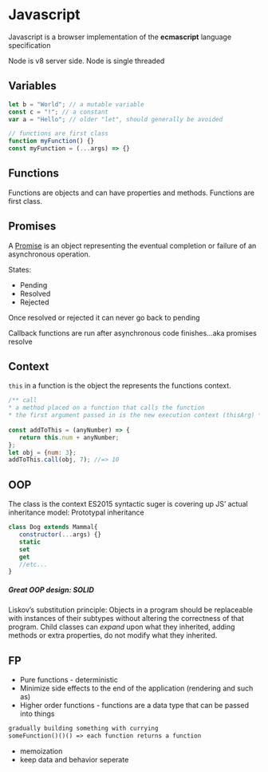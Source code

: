 # Javascript
Javascript is a browser implementation of the **ecmascript** language specification

Node is v8 server side. Node is single threaded

## Variables
 ```js
let b = "World"; // a mutable variable
const c = "!"; // a constant
var a = "Hello"; // older "let", should generally be avoided

// functions are first class
function myFunction() {}
const myFunction = (...args) => {}
 ```

 ## Functions
 Functions are objects and can have properties and methods.
 Functions are first class.

 ## Promises

 A [Promise](https://developer.mozilla.org/en-US/docs/Web/JavaScript/Reference/Global_Objects/Promise) is an object representing the eventual completion or failure of an asynchronous operation.

States:
-   Pending
-   Resolved
-   Rejected

Once resolved or rejected it can never go back to pending

Callback functions are run after asynchronous code finishes…aka promises resolve

 ## Context
 `this` in a function is the object the represents the functions context.
 ```js
/** call
* a method placed on a function that calls the function
* the first argument passed in is the new execution context (thisArg) */
    
const addToThis = (anyNumber) => {         
	return this.num + anyNumber;     
};     
let obj = {num: 3}; 
addToThis.call(obj, 7); //=> 10
 ```
 ## OOP
 The class is the context
 ES2015 syntactic suger is covering up JS’ actual inheritance model: Prototypal inheritance
 ```js
class Dog extends Mammal{
	constructor(...args) {}
	static
	set
	get
	//etc...
} 
```
##### Great OOP design: SOLID
Liskov’s substitution principle: Objects in a program should be replaceable with instances of their subtypes without altering the correctness of that program. Child classes can _expand_ upon what they inherited, adding methods or extra properties, do not modify what they inherited.

## FP
-   Pure functions - deterministic
-   Minimize side effects to the end of the application (rendering and such as)
-   Higher order functions - functions are a data type that can be passed into things
```txt
gradually building something with currying 
someFunction()()() => each function returns a function
```
- memoization
- keep data and behavior seperate

